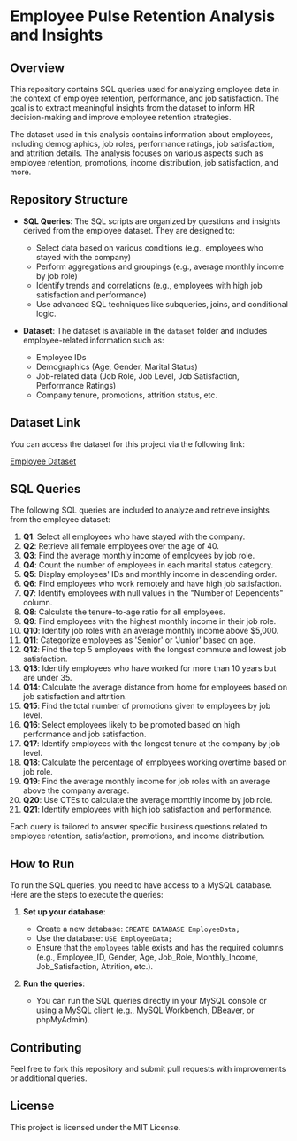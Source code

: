 # Employee Pulse Retention Analysis and Insights

## Overview

This repository contains SQL queries used for analyzing employee data in the context of employee retention, performance, and job satisfaction. The goal is to extract meaningful insights from the dataset to inform HR decision-making and improve employee retention strategies.

The dataset used in this analysis contains information about employees, including demographics, job roles, performance ratings, job satisfaction, and attrition details. The analysis focuses on various aspects such as employee retention, promotions, income distribution, job satisfaction, and more.

## Repository Structure

- **SQL Queries**: The SQL scripts are organized by questions and insights derived from the employee dataset. They are designed to:
  - Select data based on various conditions (e.g., employees who stayed with the company)
  - Perform aggregations and groupings (e.g., average monthly income by job role)
  - Identify trends and correlations (e.g., employees with high job satisfaction and performance)
  - Use advanced SQL techniques like subqueries, joins, and conditional logic.
  
- **Dataset**: The dataset is available in the `dataset` folder and includes employee-related information such as:
  - Employee IDs
  - Demographics (Age, Gender, Marital Status)
  - Job-related data (Job Role, Job Level, Job Satisfaction, Performance Ratings)
  - Company tenure, promotions, attrition status, etc.

## Dataset Link

You can access the dataset for this project via the following link:

[Employee Dataset](https://github.com/Suryakarolly/Employee-Pulse-Retention-Analysis-and-Insights-final-capstone-project-/tree/main/dataset)

## SQL Queries

The following SQL queries are included to analyze and retrieve insights from the employee dataset:

1. **Q1**: Select all employees who have stayed with the company.
2. **Q2**: Retrieve all female employees over the age of 40.
3. **Q3**: Find the average monthly income of employees by job role.
4. **Q4**: Count the number of employees in each marital status category.
5. **Q5**: Display employees' IDs and monthly income in descending order.
6. **Q6**: Find employees who work remotely and have high job satisfaction.
7. **Q7**: Identify employees with null values in the "Number of Dependents" column.
8. **Q8**: Calculate the tenure-to-age ratio for all employees.
9. **Q9**: Find employees with the highest monthly income in their job role.
10. **Q10**: Identify job roles with an average monthly income above $5,000.
11. **Q11**: Categorize employees as 'Senior' or 'Junior' based on age.
12. **Q12**: Find the top 5 employees with the longest commute and lowest job satisfaction.
13. **Q13**: Identify employees who have worked for more than 10 years but are under 35.
14. **Q14**: Calculate the average distance from home for employees based on job satisfaction and attrition.
15. **Q15**: Find the total number of promotions given to employees by job level.
16. **Q16**: Select employees likely to be promoted based on high performance and job satisfaction.
17. **Q17**: Identify employees with the longest tenure at the company by job level.
18. **Q18**: Calculate the percentage of employees working overtime based on job role.
19. **Q19**: Find the average monthly income for job roles with an average above the company average.
20. **Q20**: Use CTEs to calculate the average monthly income by job role.
21. **Q21**: Identify employees with high job satisfaction and performance.

Each query is tailored to answer specific business questions related to employee retention, satisfaction, promotions, and income distribution.

## How to Run

To run the SQL queries, you need to have access to a MySQL database. Here are the steps to execute the queries:

1. **Set up your database**:
   - Create a new database: `CREATE DATABASE EmployeeData;`
   - Use the database: `USE EmployeeData;`
   - Ensure that the `employees` table exists and has the required columns (e.g., Employee_ID, Gender, Age, Job_Role, Monthly_Income, Job_Satisfaction, Attrition, etc.).

2. **Run the queries**:
   - You can run the SQL queries directly in your MySQL console or using a MySQL client (e.g., MySQL Workbench, DBeaver, or phpMyAdmin).

## Contributing

Feel free to fork this repository and submit pull requests with improvements or additional queries.

## License

This project is licensed under the MIT License.
